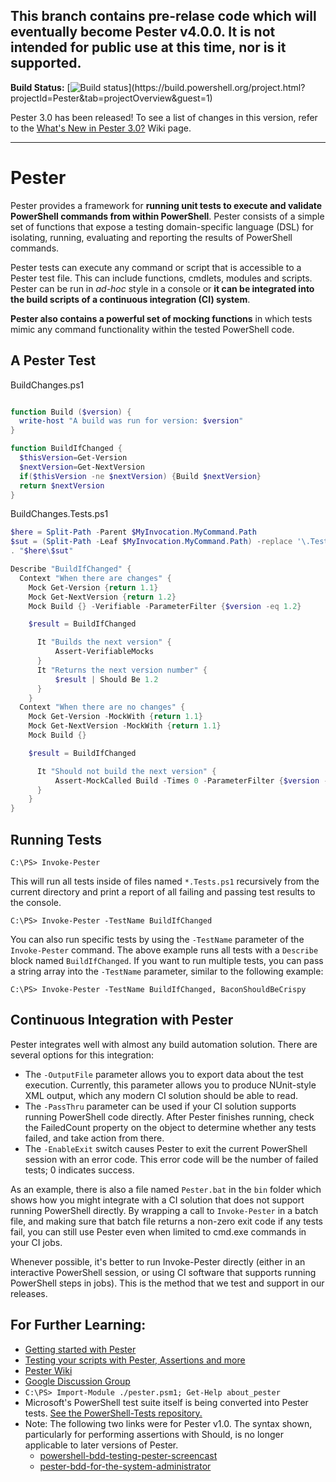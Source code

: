 ## This branch contains pre-relase code which will eventually become Pester v4.0.0.  It is not intended for public use at this time, nor is it supported.

__Build Status:__ [![Build status](https://build.powershell.org/guestAuth/app/rest/builds/buildType:(id:Pester_TestPester)/statusIcon)](https://build.powershell.org/project.html?projectId=Pester&tab=projectOverview&guest=1)

Pester 3.0 has been released!  To see a list of changes in this version, refer to the [What's New in Pester 3.0?](https://github.com/pester/Pester/wiki/What's-New-in-Pester-3.0) Wiki page.

---

Pester
=======
Pester provides a framework for **running unit tests to execute and validate PowerShell commands from within PowerShell**. Pester consists of a simple set of functions that expose a testing domain-specific language (DSL) for isolating, running, evaluating and reporting the results of PowerShell commands.

Pester tests can execute any command or script that is accessible to a Pester test file. This can include functions, cmdlets, modules and scripts. Pester can be run in *ad-hoc* style in a console or **it can be integrated into the build scripts of a continuous integration (CI) system**.

**Pester also contains a powerful set of mocking functions** in which tests mimic any command functionality within the tested PowerShell code.

A Pester Test
-------------
BuildChanges.ps1

```powershell

function Build ($version) {
  write-host "A build was run for version: $version"
}

function BuildIfChanged {
  $thisVersion=Get-Version
  $nextVersion=Get-NextVersion
  if($thisVersion -ne $nextVersion) {Build $nextVersion}
  return $nextVersion
}
```

BuildChanges.Tests.ps1

```powershell
$here = Split-Path -Parent $MyInvocation.MyCommand.Path
$sut = (Split-Path -Leaf $MyInvocation.MyCommand.Path) -replace '\.Tests\.', '.'
. "$here\$sut"

Describe "BuildIfChanged" {
  Context "When there are changes" {
    Mock Get-Version {return 1.1}
    Mock Get-NextVersion {return 1.2}
    Mock Build {} -Verifiable -ParameterFilter {$version -eq 1.2}

    $result = BuildIfChanged

      It "Builds the next version" {
          Assert-VerifiableMocks
      }
      It "Returns the next version number" {
          $result | Should Be 1.2
      }
    }
  Context "When there are no changes" {
    Mock Get-Version -MockWith {return 1.1}
    Mock Get-NextVersion -MockWith {return 1.1}
    Mock Build {}

    $result = BuildIfChanged

      It "Should not build the next version" {
          Assert-MockCalled Build -Times 0 -ParameterFilter {$version -eq 1.1}
      }
    }
}
```

Running Tests
-------------
    C:\PS> Invoke-Pester

This will run all tests inside of files named `*.Tests.ps1` recursively from the current directory and print a report of all failing and passing test results to the console.

    C:\PS> Invoke-Pester -TestName BuildIfChanged

You can also run specific tests by using the `-TestName` parameter of the `Invoke-Pester` command. The above example runs all tests with a `Describe` block named `BuildIfChanged`. If you want to run multiple tests, you can pass a string array into the `-TestName` parameter, similar to the following example:

    C:\PS> Invoke-Pester -TestName BuildIfChanged, BaconShouldBeCrispy

Continuous Integration with Pester
-----------------------------------

Pester integrates well with almost any build automation solution.  There are several options for this integration:

- The `-OutputFile` parameter allows you to export data about the test execution.  Currently, this parameter allows you to produce NUnit-style XML output, which any modern CI solution should be able to read.
- The `-PassThru` parameter can be used if your CI solution supports running PowerShell code directly.  After Pester finishes running, check the FailedCount property on the object to determine whether any tests failed, and take action from there.
- The `-EnableExit` switch causes Pester to exit the current PowerShell session with an error code. This error code will be the number of failed tests; 0 indicates success.

As an example, there is also a file named `Pester.bat` in the `bin` folder which shows how you might integrate with a CI solution that does not support running PowerShell directly.  By wrapping a call to `Invoke-Pester` in a batch file, and making sure that batch file returns a non-zero exit code if any tests fail, you can still use Pester even when limited to cmd.exe commands in your CI jobs.

Whenever possible, it's better to run Invoke-Pester directly (either in an interactive PowerShell session, or using CI software that supports running PowerShell steps in jobs). This is the method that we test and support in our releases.

For Further Learning:
-----------------------------------
* [Getting started with Pester](http://www.powershellmagazine.com/2014/03/12/get-started-with-pester-powershell-unit-testing-framework/)
* [Testing your scripts with Pester, Assertions and more](http://www.powershellmagazine.com/2014/03/27/testing-your-powershell-scripts-with-pester-assertions-and-more/)
* [Pester Wiki](https://github.com/pester/Pester/wiki)
* [Google Discussion Group](https://groups.google.com/forum/?fromgroups#!forum/pester)
* `C:\PS> Import-Module ./pester.psm1; Get-Help about_pester`
* Microsoft's PowerShell test suite itself is being converted into Pester tests. [See the PowerShell-Tests repository.](https://github.com/PowerShell/PowerShell-Tests)
* Note: The following two links were for Pester v1.0.  The syntax shown, particularly for performing assertions with Should, is no longer applicable to later versions of Pester.
    * [powershell-bdd-testing-pester-screencast](http://scottmuc.com/blog/development/powershell-bdd-testing-pester-screencast/)
    * [pester-bdd-for-the-system-administrator](http://scottmuc.com/blog/development/pester-bdd-for-the-system-administrator/)
